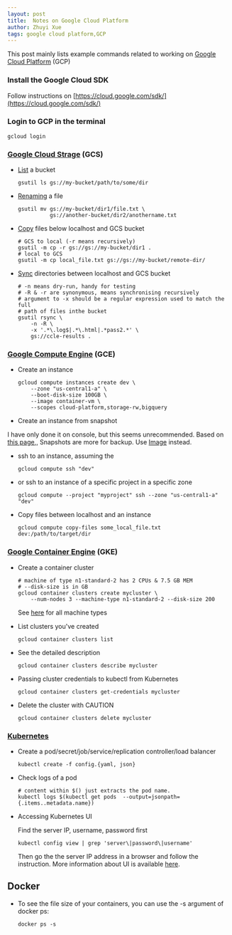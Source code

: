 ```yaml
---
layout: post
title:  Notes on Google Cloud Platform
author: Zhuyi Xue
tags: google cloud platform,GCP
---
```


This post mainly lists example commands related to working on
[Google Cloud Platform](https://cloud.google.com/) (GCP)

### Install the Google Cloud SDK

Follow instructions on [https://cloud.google.com/sdk/](https://cloud.google.com/sdk/)

### Login to GCP in the terminal

    gcloud login

### [Google Cloud Strage](https://cloud.google.com/storage/docs/overview) (GCS)

* [List](https://cloud.google.com/storage/docs/gsutil/commands/ls) a bucket

      gsutil ls gs://my-bucket/path/to/some/dir

* [Renaming](https://cloud.google.com/storage/docs/gsutil/commands/mv) a file

      gsutil mv gs://my-bucket/dir1/file.txt \
                gs://another-bucket/dir2/anothername.txt

* [Copy](https://cloud.google.com/storage/docs/gsutil/commands/cp) files below
  localhost and GCS bucket

      # GCS to local (-r means recursively)
      gsutil -m cp -r gs://gs://my-bucket/dir1 .
      # local to GCS
      gsutil -m cp local_file.txt gs://gs://my-bucket/remote-dir/

* [Sync](https://cloud.google.com/storage/docs/gsutil/commands/rsync)
  directories between localhost and GCS bucket

      # -n means dry-run, handy for testing
      # -R & -r are synonymous, means synchronising recursively
      # argument to -x should be a regular expression used to match the full
      # path of files inthe bucket
      gsutil rsync \
          -n -R \
          -x '.*\.log$|.*\.html|.*pass2.*' \
          gs://ccle-results .

### [Google Compute Engine](https://cloud.google.com/compute/docs/) (GCE)

<!-- Even though https://daringfireball.net/projects/markdown/syntax#block says
8 space, but 6 spaces seem to work better -->
* Create an instance

      gcloud compute instances create dev \
          --zone "us-central1-a" \
          --boot-disk-size 100GB \
          --image container-vm \
          --scopes cloud-platform,storage-rw,bigquery

*  Create an instance from snapshot

I have only done it on console, but this seems unrecommended. Based on
[this page](https://cloud.google.com/compute/docs/instances/creating-and-starting-an-instance),,
Snapshots are more for backup. Use
[Image](https://cloud.google.com/compute/docs/images) instead.

* ssh to an instance, assuming the 

      gcloud compute ssh "dev"

* or ssh to an instance of a specific project in a specific zone

      gcloud compute --project "myproject" ssh --zone "us-central1-a" "dev"

* Copy files between localhost and an instance

      gcloud compute copy-files some_local_file.txt dev:/path/to/target/dir

### [Google Container Engine](https://cloud.google.com/container-engine/docs/) (GKE)

* Create a container cluster

      # machine of type n1-standard-2 has 2 CPUs & 7.5 GB MEM
	  # --disk-size is in GB
      gcloud container clusters create mycluster \
          --num-nodes 3 --machine-type n1-standard-2 --disk-size 200

  See [here](https://cloud.google.com/compute/docs/machine-types) for all machine types

* List clusters you've created

      gcloud container clusters list

* See the detailed description

      gcloud container clusters describe mycluster

* Passing cluster credentials to kubectl from Kubernetes

      gcloud container clusters get-credentials mycluster

* Delete the cluster with CAUTION

      gcloud container clusters delete mycluster

### [Kubernetes](http://kubernetes.io/v1.1/)

* Create a pod/secret/job/service/replication controller/load balancer

      kubectl create -f config.{yaml, json}

* Check logs of a pod

      # content within $() just extracts the pod name.
      kubectl logs $(kubectl get pods  --output=jsonpath={.items..metadata.name})

* Accessing Kubernetes UI

  Find the server IP, username, password first

      kubectl config view | grep 'server\|password\|username'

  Then go the the server IP address in a browser and follow the
  instruction. More information about UI is available
  [here](https://github.com/kubernetes/kubernetes/blob/v1.0.6/docs/user-guide/ui.md).


## Docker

* To see the file size of your containers, you can use the -s argument of docker ps:

      docker ps -s
